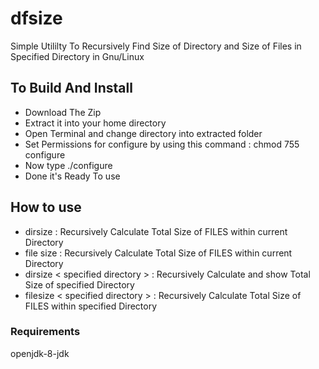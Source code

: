 # dfsize
Simple Utililty To Recursively Find Size of Directory and Size of Files in Specified Directory in Gnu/Linux

## To Build And Install 

+ Download The Zip
+ Extract it into your home directory
+ Open Terminal and change directory into extracted folder
+ Set Permissions for configure by using this command : chmod 755 configure
+ Now type ./configure 
+ Done it's Ready To use
## How to use 
+ dirsize : Recursively  Calculate Total Size of FILES within current Directory
+ file size : Recursively  Calculate Total Size of FILES within current Directory
+ dirsize < specified directory > : Recursively  Calculate and show Total Size of specified Directory  
+ filesize < specified directory > : Recursively  Calculate Total Size of FILES within specified Directory

### Requirements
openjdk-8-jdk
